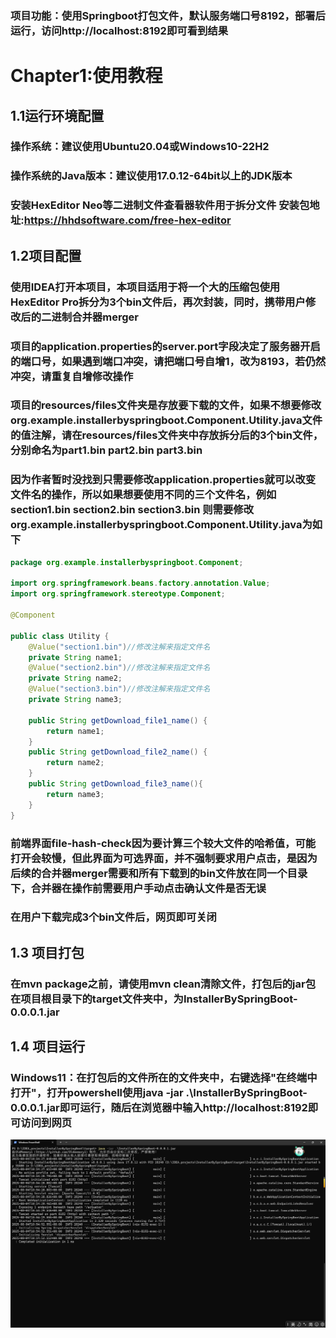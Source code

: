 ### 项目功能：使用Springboot打包文件，默认服务端口号8192，部署后运行，访问http://localhost:8192即可看到结果
# Chapter1:使用教程

## 1.1运行环境配置

### 操作系统：建议使用Ubuntu20.04或Windows10-22H2
### 操作系统的Java版本：建议使用17.0.12-64bit以上的JDK版本
### 安装HexEditor Neo等二进制文件查看器软件用于拆分文件 安装包地址:https://hhdsoftware.com/free-hex-editor

## 1.2项目配置

### 使用IDEA打开本项目，本项目适用于将一个大的压缩包使用HexEditor Pro拆分为3个bin文件后，再次封装，同时，携带用户修改后的二进制合并器merger

### 项目的application.properties的server.port字段决定了服务器开启的端口号，如果遇到端口冲突，请把端口号自增1，改为8193，若仍然冲突，请重复自增修改操作

### 项目的resources/files文件夹是存放要下载的文件，如果不想要修改org.example.installerbyspringboot.Component.Utility.java文件的值注解，请在resources/files文件夹中存放拆分后的3个bin文件，分别命名为part1.bin part2.bin part3.bin

### 因为作者暂时没找到只需要修改application.properties就可以改变文件名的操作，所以如果想要使用不同的三个文件名，例如section1.bin section2.bin section3.bin 则需要修改org.example.installerbyspringboot.Component.Utility.java为如下
```java
package org.example.installerbyspringboot.Component;

import org.springframework.beans.factory.annotation.Value;
import org.springframework.stereotype.Component;

@Component

public class Utility {
    @Value("section1.bin")//修改注解来指定文件名
    private String name1;
    @Value("section2.bin")//修改注解来指定文件名
    private String name2;
    @Value("section3.bin")//修改注解来指定文件名
    private String name3;

    public String getDownload_file1_name() {
        return name1;
    }
    public String getDownload_file2_name() {
        return name2;
    }
    public String getDownload_file3_name(){
        return name3;
    }
}

```

### 前端界面file-hash-check因为要计算三个较大文件的哈希值，可能打开会较慢，但此界面为可选界面，并不强制要求用户点击，是因为后续的合并器merger需要和所有下载到的bin文件放在同一个目录下，合并器在操作前需要用户手动点击确认文件是否无误

### 在用户下载完成3个bin文件后，网页即可关闭

## 1.3 项目打包

### 在mvn package之前，请使用mvn clean清除文件，打包后的jar包在项目根目录下的target文件夹中，为InstallerBySpringBoot-0.0.0.1.jar

## 1.4 项目运行

### Windows11：在打包后的文件所在的文件夹中，右键选择"在终端中打开"，打开powershell使用java -jar .\InstallerBySpringBoot-0.0.0.1.jar即可运行，随后在浏览器中输入http://localhost:8192即可访问到网页

![Windows11下的项目运行](./run_on_windows11.png "在Windows11上运行打包后的项目")